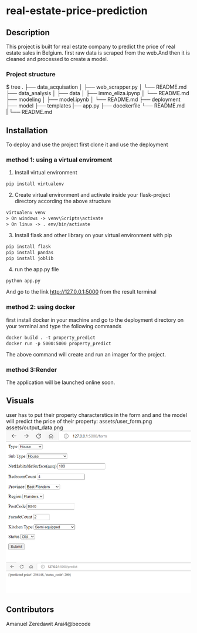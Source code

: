 # real-estate-price-prediction
## Description
This project is built for  real estate company to predict the price of real estate sales in Belgium. first raw data is scraped from the web.And then it is cleaned and processed to create a model.
### Project structure
$ tree
.
├── data_acquisation
│   ├── web_scrapper.py
│   └── README.md
├── data_analysis 
│   ├── data
│   ├── immo_eliza.ipynp
│   └── README.md
├── modeling
│   ├── model.ipynb
│   └── README.md
├── deployment
    ├── model
    ├── templates
    |── app.py
    ├── docekerfile
    └── README.md  
|
└── README.md


## Installation
To deploy and use the project first clone it and use the deployment

### method 1:  using a virtual enviroment

1. Install virtual environment

```
pip install virtualenv
```
2. Create virtual environment and activate inside your flask-project directory according the above structure
```
virtualenv venv
> On windows -> venv\Scripts\activate
> On linux -> . env/bin/activate
```
3. Install flask and other  library on your virtual environment with pip
```
pip install flask
pip install pandas
pip install joblib
```
4. run the app.py file
```
python app.py

```
And go to the link http://127.0.0.1:5000 from the result terminal
### method 2: using docker
 first install docker in your machine and go to the deployment directory on your terminal and type the following commands
```
docker build . -t property_predict
docker run -p 5000:5000 property_predict

```
The above command will create and run an imager for the project.

### method 3:Render
The application will be launched online soon.


## Visuals
user has to put their property characterstics in the form and 
and the model will predict the price of their property:
assets/user_form.png
assets/output_data.png
![user form ](assets/user_form.png)
![output ](assets/output_data.png)
## Contributors
Amanuel Zeredawit
Arai4@becode











